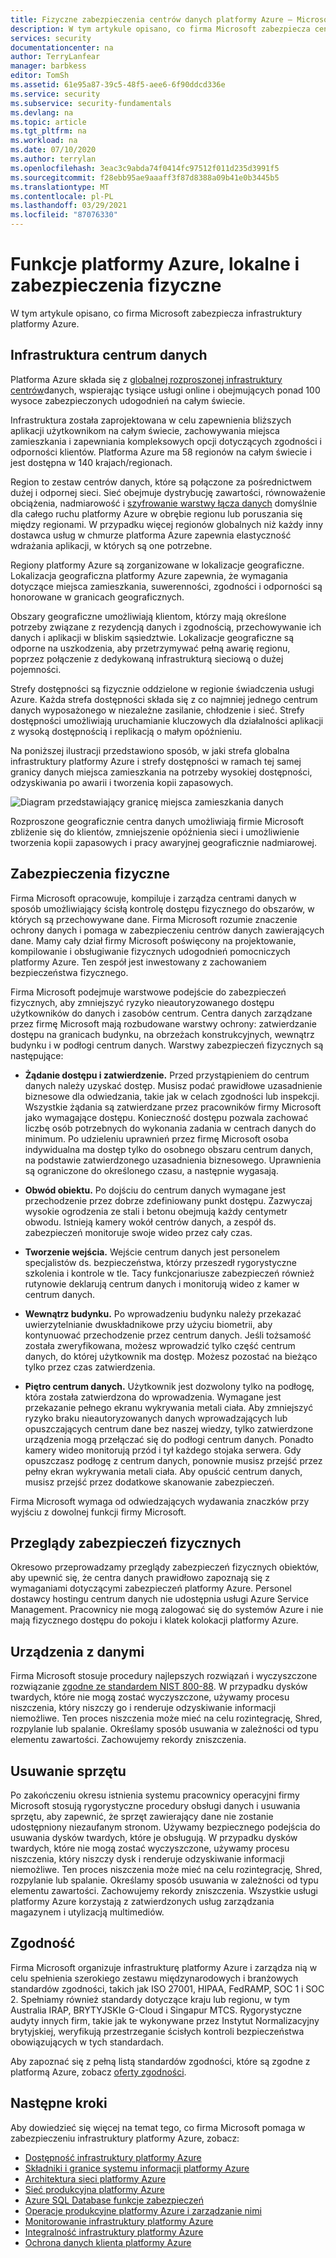 ```yaml
---
title: Fizyczne zabezpieczenia centrów danych platformy Azure — Microsoft Azure | Microsoft Docs
description: W tym artykule opisano, co firma Microsoft zabezpiecza centra danych platformy Azure, w tym infrastrukturę fizyczną, zabezpieczenia i oferty zgodności.
services: security
documentationcenter: na
author: TerryLanfear
manager: barbkess
editor: TomSh
ms.assetid: 61e95a87-39c5-48f5-aee6-6f90ddcd336e
ms.service: security
ms.subservice: security-fundamentals
ms.devlang: na
ms.topic: article
ms.tgt_pltfrm: na
ms.workload: na
ms.date: 07/10/2020
ms.author: terrylan
ms.openlocfilehash: 3eac3c9abda74f0414fc97512f011d235d3991f5
ms.sourcegitcommit: f28ebb95ae9aaaff3f87d8388a09b41e0b3445b5
ms.translationtype: MT
ms.contentlocale: pl-PL
ms.lasthandoff: 03/29/2021
ms.locfileid: "87076330"
---
```

# <a name="azure-facilities-premises-and-physical-security"></a>Funkcje platformy Azure, lokalne i zabezpieczenia fizyczne
W tym artykule opisano, co firma Microsoft zabezpiecza infrastruktury platformy Azure.

## <a name="datacenter-infrastructure"></a>Infrastruktura centrum danych
Platforma Azure składa się z [globalnej rozproszonej infrastruktury centrów](https://azure.microsoft.com/global-infrastructure/)danych, wspierając tysiące usługi online i obejmujących ponad 100 wysoce zabezpieczonych udogodnień na całym świecie.

Infrastruktura została zaprojektowana w celu zapewnienia bliższych aplikacji użytkownikom na całym świecie, zachowywania miejsca zamieszkania i zapewniania kompleksowych opcji dotyczących zgodności i odporności klientów. Platforma Azure ma 58 regionów na całym świecie i jest dostępna w 140 krajach/regionach.

Region to zestaw centrów danych, które są połączone za pośrednictwem dużej i odpornej sieci. Sieć obejmuje dystrybucję zawartości, równoważenie obciążenia, nadmiarowość i [szyfrowanie warstwy łącza danych](encryption-overview.md#encryption-of-data-in-transit) domyślnie dla całego ruchu platformy Azure w obrębie regionu lub poruszania się między regionami. W przypadku więcej regionów globalnych niż każdy inny dostawca usług w chmurze platforma Azure zapewnia elastyczność wdrażania aplikacji, w których są one potrzebne.

Regiony platformy Azure są zorganizowane w lokalizacje geograficzne. Lokalizacja geograficzna platformy Azure zapewnia, że wymagania dotyczące miejsca zamieszkania, suwerenności, zgodności i odporności są honorowane w granicach geograficznych.

Obszary geograficzne umożliwiają klientom, którzy mają określone potrzeby związane z rezydencją danych i zgodnością, przechowywanie ich danych i aplikacji w bliskim sąsiedztwie. Lokalizacje geograficzne są odporne na uszkodzenia, aby przetrzymywać pełną awarię regionu, poprzez połączenie z dedykowaną infrastrukturą sieciową o dużej pojemności.

Strefy dostępności są fizycznie oddzielone w regionie świadczenia usługi Azure. Każda strefa dostępności składa się z co najmniej jednego centrum danych wyposażonego w niezależne zasilanie, chłodzenie i sieć. Strefy dostępności umożliwiają uruchamianie kluczowych dla działalności aplikacji z wysoką dostępnością i replikacją o małym opóźnieniu.

Na poniższej ilustracji przedstawiono sposób, w jaki strefa globalna infrastruktury platformy Azure i strefy dostępności w ramach tej samej granicy danych miejsca zamieszkania na potrzeby wysokiej dostępności, odzyskiwania po awarii i tworzenia kopii zapasowych.

![Diagram przedstawiający granicę miejsca zamieszkania danych](./media/physical-security/data-residency-boundary.png)

Rozproszone geograficznie centra danych umożliwiają firmie Microsoft zbliżenie się do klientów, zmniejszenie opóźnienia sieci i umożliwienie tworzenia kopii zapasowych i pracy awaryjnej geograficznie nadmiarowej.

## <a name="physical-security"></a>Zabezpieczenia fizyczne
Firma Microsoft opracowuje, kompiluje i zarządza centrami danych w sposób umożliwiający ścisłą kontrolę dostępu fizycznego do obszarów, w których są przechowywane dane. Firma Microsoft rozumie znaczenie ochrony danych i pomaga w zabezpieczeniu centrów danych zawierających dane. Mamy cały dział firmy Microsoft poświęcony na projektowanie, kompilowanie i obsługiwanie fizycznych udogodnień pomocniczych platformy Azure. Ten zespół jest inwestowany z zachowaniem bezpieczeństwa fizycznego.

Firma Microsoft podejmuje warstwowe podejście do zabezpieczeń fizycznych, aby zmniejszyć ryzyko nieautoryzowanego dostępu użytkowników do danych i zasobów centrum. Centra danych zarządzane przez firmę Microsoft mają rozbudowane warstwy ochrony: zatwierdzanie dostępu na granicach budynku, na obrzeżach konstrukcyjnych, wewnątrz budynku i w podłogi centrum danych. Warstwy zabezpieczeń fizycznych są następujące:

- **Żądanie dostępu i zatwierdzenie.** Przed przystąpieniem do centrum danych należy uzyskać dostęp. Musisz podać prawidłowe uzasadnienie biznesowe dla odwiedzania, takie jak w celach zgodności lub inspekcji. Wszystkie żądania są zatwierdzane przez pracowników firmy Microsoft jako wymagające dostępu. Konieczność dostępu pozwala zachować liczbę osób potrzebnych do wykonania zadania w centrach danych do minimum. Po udzieleniu uprawnień przez firmę Microsoft osoba indywidualna ma dostęp tylko do osobnego obszaru centrum danych, na podstawie zatwierdzonego uzasadnienia biznesowego. Uprawnienia są ograniczone do określonego czasu, a następnie wygasają.

- **Obwód obiektu.** Po dojściu do centrum danych wymagane jest przechodzenie przez dobrze zdefiniowany punkt dostępu. Zazwyczaj wysokie ogrodzenia ze stali i betonu obejmują każdy centymetr obwodu. Istnieją kamery wokół centrów danych, a zespół ds. zabezpieczeń monitoruje swoje wideo przez cały czas.

- **Tworzenie wejścia.** Wejście centrum danych jest personelem specjalistów ds. bezpieczeństwa, którzy przeszedł rygorystyczne szkolenia i kontrole w tle. Tacy funkcjonariusze zabezpieczeń również rutynowie deklarują centrum danych i monitorują wideo z kamer w centrum danych.

- **Wewnątrz budynku.** Po wprowadzeniu budynku należy przekazać uwierzytelnianie dwuskładnikowe przy użyciu biometrii, aby kontynuować przechodzenie przez centrum danych. Jeśli tożsamość została zweryfikowana, możesz wprowadzić tylko część centrum danych, do której użytkownik ma dostęp. Możesz pozostać na bieżąco tylko przez czas zatwierdzenia.

- **Piętro centrum danych.** Użytkownik jest dozwolony tylko na podłogę, która została zatwierdzona do wprowadzenia. Wymagane jest przekazanie pełnego ekranu wykrywania metali ciała. Aby zmniejszyć ryzyko braku nieautoryzowanych danych wprowadzających lub opuszczających centrum dane bez naszej wiedzy, tylko zatwierdzone urządzenia mogą przełączać się do podłogi centrum danych. Ponadto kamery wideo monitorują przód i tył każdego stojaka serwera. Gdy opuszczasz podłogę z centrum danych, ponownie musisz przejść przez pełny ekran wykrywania metali ciała. Aby opuścić centrum danych, musisz przejść przez dodatkowe skanowanie zabezpieczeń.

Firma Microsoft wymaga od odwiedzających wydawania znaczków przy wyjściu z dowolnej funkcji firmy Microsoft.

## <a name="physical-security-reviews"></a>Przeglądy zabezpieczeń fizycznych
Okresowo przeprowadzamy przeglądy zabezpieczeń fizycznych obiektów, aby upewnić się, że centra danych prawidłowo zapoznają się z wymaganiami dotyczącymi zabezpieczeń platformy Azure. Personel dostawcy hostingu centrum danych nie udostępnia usługi Azure Service Management. Pracownicy nie mogą zalogować się do systemów Azure i nie mają fizycznego dostępu do pokoju i klatek kolokacji platformy Azure.

## <a name="data-bearing-devices"></a>Urządzenia z danymi
Firma Microsoft stosuje procedury najlepszych rozwiązań i wyczyszczone rozwiązanie [zgodne ze standardem NIST 800-88](https://csrc.nist.gov/publications/detail/sp/800-88/archive/2006-09-01). W przypadku dysków twardych, które nie mogą zostać wyczyszczone, używamy procesu niszczenia, który niszczy go i renderuje odzyskiwanie informacji niemożliwe. Ten proces niszczenia może mieć na celu rozintegrację, Shred, rozpylanie lub spalanie. Określamy sposób usuwania w zależności od typu elementu zawartości. Zachowujemy rekordy zniszczenia.  

## <a name="equipment-disposal"></a>Usuwanie sprzętu
Po zakończeniu okresu istnienia systemu pracownicy operacyjni firmy Microsoft stosują rygorystyczne procedury obsługi danych i usuwania sprzętu, aby zapewnić, że sprzęt zawierający dane nie zostanie udostępniony niezaufanym stronom. Używamy bezpiecznego podejścia do usuwania dysków twardych, które je obsługują. W przypadku dysków twardych, które nie mogą zostać wyczyszczone, używamy procesu niszczenia, który niszczy dysk i renderuje odzyskiwanie informacji niemożliwe. Ten proces niszczenia może mieć na celu rozintegrację, Shred, rozpylanie lub spalanie. Określamy sposób usuwania w zależności od typu elementu zawartości. Zachowujemy rekordy zniszczenia. Wszystkie usługi platformy Azure korzystają z zatwierdzonych usług zarządzania magazynem i utylizacją multimediów.

## <a name="compliance"></a>Zgodność
Firma Microsoft organizuje infrastrukturę platformy Azure i zarządza nią w celu spełnienia szerokiego zestawu międzynarodowych i branżowych standardów zgodności, takich jak ISO 27001, HIPAA, FedRAMP, SOC 1 i SOC 2. Spełniamy również standardy dotyczące kraju lub regionu, w tym Australia IRAP, BRYTYJSKIe G-Cloud i Singapur MTCS. Rygorystyczne audyty innych firm, takie jak te wykonywane przez Instytut Normalizacyjny brytyjskiej, weryfikują przestrzeganie ścisłych kontroli bezpieczeństwa obowiązujących w tych standardach.

Aby zapoznać się z pełną listą standardów zgodności, które są zgodne z platformą Azure, zobacz [oferty zgodności](https://www.microsoft.com/trustcenter/compliance/complianceofferings).

## <a name="next-steps"></a>Następne kroki
Aby dowiedzieć się więcej na temat tego, co firma Microsoft pomaga w zabezpieczeniu infrastruktury platformy Azure, zobacz:

- [Dostępność infrastruktury platformy Azure](infrastructure-availability.md)
- [Składniki i granice systemu informacji platformy Azure](infrastructure-components.md)
- [Architektura sieci platformy Azure](infrastructure-network.md)
- [Sieć produkcyjna platformy Azure](production-network.md)
- [Azure SQL Database funkcje zabezpieczeń](infrastructure-sql.md)
- [Operacje produkcyjne platformy Azure i zarządzanie nimi](infrastructure-operations.md)
- [Monitorowanie infrastruktury platformy Azure](infrastructure-monitoring.md)
- [Integralność infrastruktury platformy Azure](infrastructure-integrity.md)
- [Ochrona danych klienta platformy Azure](protection-customer-data.md)


